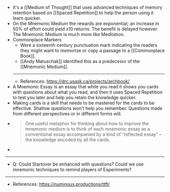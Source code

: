 - It's a [[Medium of Thought]] that uses advanced techniques of memory retention based on [[Spaced Repetition]] to help the person using it learn quicker.
- On the Mnemonic Medium the rewards are exponential; an increase in 50% of effort could yield x10 returns. The benefit is delayed however. The Mnemonic Medium is much more like Meditation.
- Commonplace Markers
	- Were a sixteenth century punctuation mark indicating the readers they might want to memorize or copy a passage to a [[Commonplace Book]].
	- [[Andy Matuschak]] identified this as a predecesor of the [[Mnemonic Medium]].
	- ---
	- References: https://drc.usask.ca/projects/archbook/
- A Mnemonic Essay is an essay that while you read it shows you cards with questions about what you read, and then it uses Spaced Repetition to test you later and help you retain the knowledge quicker.
- Making cards is a skill that needs to be mastered for the cards to be effective. Shallow questions won't help you remember. Questions made from different perspectives or in different forms will.
- > One useful metaphor for thinking about how to improve the
  	mnemonic medium is to think of each mnemonic essay as a
  	conventional essay accompanied by a kind of “reflected
  	essay” – the knowledge encoded by all the cards.
-
- ---
- Q: Could Startover be enhanced with questions? Could we use mnemonic techniques to remind players of Experiments?
- ---
- References: https://numinous.productions/ttft/